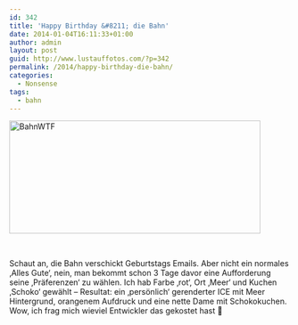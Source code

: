 ```yaml
---
id: 342
title: 'Happy Birthday &#8211; die Bahn'
date: 2014-01-04T16:11:33+01:00
author: admin
layout: post
guid: http://www.lustauffotos.com/?p=342
permalink: /2014/happy-birthday-die-bahn/
categories:
  - Nonsense
tags:
  - bahn
---
```

[<img class="aligncenter size-full wp-image-343" alt="BahnWTF" src="http://www.lustauffotos.com/files/2014/01/BahnWTF.png" width="450" height="203" srcset="http://www.lustauffotos.com/files/2014/01/BahnWTF.png 450w, http://www.lustauffotos.com/files/2014/01/BahnWTF-300x135.png 300w" sizes="(max-width: 450px) 100vw, 450px" />](http://www.lustauffotos.com/files/2014/01/BahnWTF.png)

&nbsp;

Schaut an, die Bahn verschickt Geburtstags Emails. Aber nicht ein normales &#8218;Alles Gute&#8216;, nein, man bekommt schon 3 Tage davor eine Aufforderung seine &#8218;Präferenzen&#8216; zu wählen. Ich hab Farbe &#8218;rot&#8216;, Ort &#8218;Meer&#8216; und Kuchen &#8218;Schoko&#8216; gewählt &#8211; Resultat: ein &#8218;persönlich&#8216; gerenderter ICE mit Meer Hintergrund, orangenem Aufdruck und eine nette Dame mit Schokokuchen. Wow, ich frag mich wieviel Entwickler das gekostet hast 🙂

&nbsp;